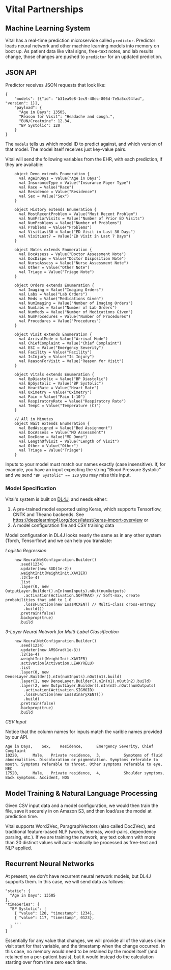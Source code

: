 # Vital Partnerships

## Machine Learning System

Vital has a real-time prediction microservice called `predictor`. Predictor loads neural network and other machine learning models into memory on boot up. As patient data like vital signs, free-text notes, and lab results change, those changes are pushed to `predictor` for an updated prediction.

## JSON API

Predictor receives JSON requests that look like:
```
{
    "models": [{"id": "b31ea9e8-1ec9-48ec-806d-7e5a5cc94fad", "version": 1}],
    "payload": {
      "Age in Days": 13505,
      "Reason for Visit": "Headache and cough.",
      "BUN/Creatnine": 12.34,
      "BP Systolic": 120
    }
}
```

The `models` tells us which model ID to predict against, and which version of that model. The model itself receives just key-value pairs.

Vital will send the following variables from the EHR, with each prediction, if they are available:
```
    object Demo extends Enumeration {
      val AgeInDays = Value("Age in Days")
      val InsuranceType = Value("Insurance Payer Type")
      val Race = Value("Race")
      val Residence = Value("Residence")
      val Sex = Value("Sex")
    }

    object History extends Enumeration {
      val MostRecentProblem = Value("Most Recent Problem")
      val NumPriorVisits = Value("Number of Prior ED Visits")
      val NumProblems = Value("Number of Problems")
      val Problems = Value("Problems")
      val VisitLast30 = Value("ED Visit in Last 30 Days")
      val VisitLast7 = Value("ED Visit in Last 7 Days")
    }

    object Notes extends Enumeration {
      val DocAssess = Value("Doctor Assessment Note")
      val DocDispo = Value("Doctor Disposition Note")
      val NurseAssess = Value("Nurse Assessment Note")
      val Other = Value("Other Note")
      val Triage = Value("Triage Note")
    }

    object Orders extends Enumeration {
      val Imaging = Value("Imaging Orders")
      val Labs = Value("Lab Orders")
      val Meds = Value("Medications Given")
      val NumImaging = Value("Number of Imaging Orders")
      val NumLabs = Value("Number of Lab Orders")
      val NumMeds = Value("Number of Medications Given")
      val NumProcedures = Value("Number of Procedures")
      val Procedures = Value("Procedures")
    }

    object Visit extends Enumeration {
      val ArrivalMode = Value("Arrival Mode")
      val ChiefComplaint = Value("Chief Complaint")
      val ESI = Value("Emergency Severity")
      val Facility = Value("Facility")
      val IsInjury = Value("Is Injury")
      val ReasonForVisit = Value("Reason for Visit")
    }

    object Vitals extends Enumeration {
      val BpDiastolic = Value("BP Diastolic")
      val BpSystolic = Value("BP Systolic")
      val HeartRate = Value("Heart Rate")
      val Oximetry = Value("Oximetry")
      val Pain = Value("Pain 1-10")
      val RespiratoryRate = Value("Respiratory Rate")
      val TempC = Value("Temperature (C)")
    }

    // All in Minutes
    object Wait extends Enumeration {
      val BedAssigned = Value("Bed Assignment")
      val DocAssess = Value("MD Assessment")
      val DocDone = Value("MD Done")
      val LengthOfVisit = Value("Length of Visit")
      val Other = Value("Other")
      val Triage = Value("Triage")
    }
```
Inputs to your model must match our names exactly (case insensitive). If, for example, you have an input expecting the string "Blood Pressure Systolic" and we send `"BP Systolic" == 120` you may miss this input.

### Model Specification

Vital's system is built on [DL4J](https://deeplearning4j.org/), and needs either:
1) A pre-trained model exported using Keras, which supports Tensorflow, CNTK and Theano backends. See https://deeplearning4j.org/docs/latest/keras-import-overview
or
2) A model configuration file and CSV training data

Model configuration in DL4J looks nearly the same as in any other system (Torch, Tensorflow) and we can help you translate:

*Logistic Regression*
```
    new NeuralNetConfiguration.Builder()
      .seed(1234)
      .updater(new SGD(1e-2))
      .weightInit(WeightInit.XAVIER)
      .l2(1e-4)
      .list
      .layer(0, new OutputLayer.Builder().nIn(numInputs).nOut(numOutputs)
        .activation(Activation.SOFTMAX) // Soft-max, create probabilities that add to 1.0
        .lossFunction(new LossMCXENT) // Multi-class cross-entropy
        .build())
      .pretrain(false)
      .backprop(true)
      .build
```

*3-Layer Neural Network for Multi-Label Classification*
```
    new NeuralNetConfiguration.Builder()
      .seed(1234)
      .updater(new AMSGrad(1e-3))
      .l2(1e-4)
      .weightInit(WeightInit.XAVIER)
      .activation(Activation.LEAKYRELU)
      .list
      .layer(0, new DenseLayer.Builder().nIn(numInputs).nOut(n1).build)
      .layer(1, new DenseLayer.Builder().nIn(n1).nOut(n2).build)
      .layer(2, new OutputLayer.Builder().nIn(n2).nOut(numOutputs)
        .activation(Activation.SIGMOID)
        .lossFunction(new LossBinaryXENT())
        .build)
      .pretrain(false)
      .backprop(true)
      .build
```

*CSV Input*

Notice that the column names for inputs match the varible names provided by our API.
```
Age in Days,	Sex,	Residence,		Emergency Severity,	Chief Complaint
10220,		Male,	Private residence,	3,			Symptoms of fluid abnormalities. Discoloration or pigmentation. Symptoms referable to mouth. Symptoms referable to throat. Other symptoms referable to eye, NEC
17520,		Male,	Private residence,	4,			Shoulder symptoms. Back symptoms. Accident, NOS
```

## Model Training & Natural Language Processing

Given CSV input data and a model configuration, we would then train the file, save it securely in on Amazon S3, and then load/use the model at prediction time.

Vital supports Word2Vec, ParagraphVectors (also called Doc2Vec), and traditional feature-based NLP (words, lemmas, word-pairs, dependency parsing, etc.). If we are training the network, any text column with more than 20 distinct values will auto-matically be processed as free-text and NLP applied.

## Recurrent Neural Networks
At present, we don't have recurrent neural network models, but DL4J supports them. In this case, we will send data as follows:
```
"static": {
  "Age in Days": 13505
},
"timeSeries": {
  "BP Systolic": [
    { "value": 120, "timestamp": 1234},
    { "value": 117, "timestamp", 0123},
    ...
  ]
}
```
Essentially for any value that changes, we will provide all of the values since visit start for that variable, and the timestamp when the change occurred. In this case, no memory would need to be retained by the model itself (and retained on a per-patient basis), but it would instead do the calculation starting over from time zero each time.
